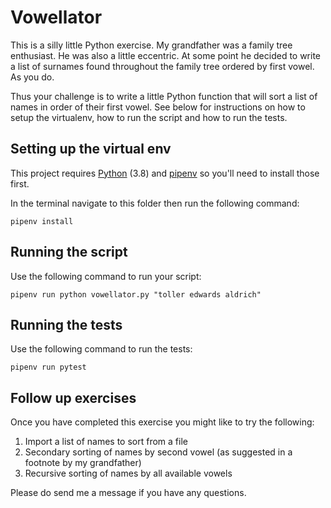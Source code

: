 Vowellator
==========

This is a silly little Python exercise. My grandfather was a family tree
enthusiast. He was also a little eccentric. At some point he decided to
write a list of surnames found throughout the family tree ordered by
first vowel. As you do.

Thus your challenge is to write a little Python function that will sort
a list of names in order of their first vowel. See below for
instructions on how to setup the virtualenv, how to run the script and
how to run the tests.

Setting up the virtual env
--------------------------

This project requires [Python](https://www.python.org/) (3.8) and [pipenv](https://pipenv.pypa.io/en/latest/)
so you'll need to install those first.

In the terminal navigate to this folder then run the following command:

    pipenv install

Running the script
------------------

Use the following command to run your script:

    pipenv run python vowellator.py "toller edwards aldrich"

Running the tests
-----------------

Use the following command to run the tests:

    pipenv run pytest

Follow up exercises
-------------------

Once you have completed this exercise you might like to try the
following:

1. Import a list of names to sort from a file
2. Secondary sorting of names by second vowel (as suggested in a footnote by my grandfather)
3. Recursive sorting of names by all available vowels

Please do send me a message if you have any questions.